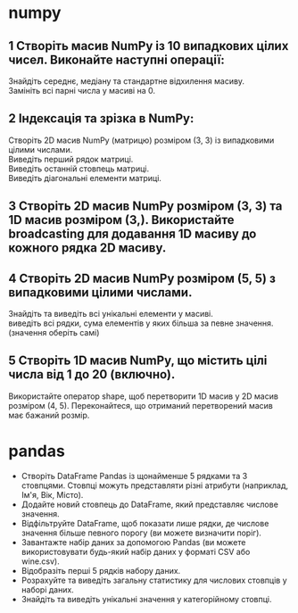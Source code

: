 # numpy

## 1 Створіть масив NumPy із 10 випадкових цілих чисел. Виконайте наступні операції:

Знайдіть середнє, медіану та стандартне відхилення масиву.  
Замініть всі парні числа у масиві на 0.

## 2 Індексація та зрізка в NumPy:

Створіть 2D масив NumPy (матрицю) розміром (3, 3) із випадковими цілими числами.  
Виведіть перший рядок матриці.  
Виведіть останній стовпець матриці.  
Виведіть діагональні елементи матриці.  

## 3 Створіть 2D масив NumPy розміром (3, 3) та 1D масив розміром (3,). Використайте broadcasting для додавання 1D масиву до кожного рядка 2D масиву.

## 4 Створіть 2D масив NumPy розміром (5, 5) з випадковими цілими числами.

Знайдіть та виведіть всі унікальні елементи у масиві.  
виведіть всі рядки, сума елементів у яких більша за певне значення. (значення оберіть самі)  

## 5 Створіть 1D масив NumPy, що містить цілі числа від 1 до 20 (включно).

Використайте оператор shape, щоб перетворити 1D масив у 2D масив розміром (4, 5). Переконайтеся, що отриманий перетворений масив має бажаний розмір.

# pandas

- Створіть DataFrame Pandas із щонайменше 5 рядками та 3 стовпцями. Стовпці можуть представляти різні атрибути (наприклад, Ім'я, Вік, Місто).
- Додайте новий стовпець до DataFrame, який представляє числове значення.
- Відфільтруйте DataFrame, щоб показати лише рядки, де числове значення більше певного порогу (ви можете визначити поріг).
- Завантажте набір даних за допомогою Pandas (ви можете використовувати будь-який набір даних у форматі CSV або wine.csv).
- Відобразіть перші 5 рядків набору даних.
- Розрахуйте та виведіть загальну статистику для числових стовпців у наборі даних.
- Знайдіть та виведіть унікальні значення у категорійному стовпці.
